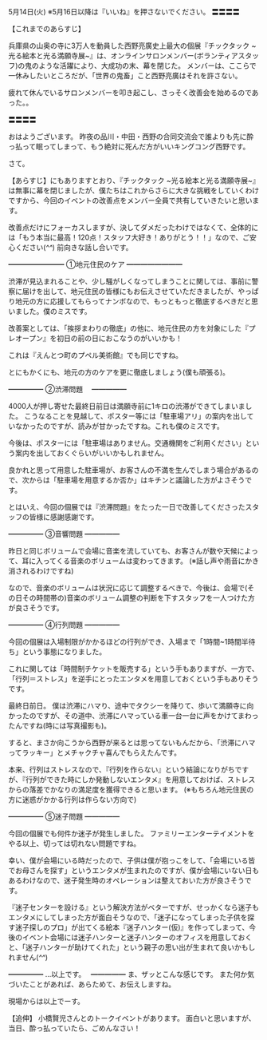 5月14日(火) ※5月16日以降は『いいね』を押さないでください。
〓〓〓〓

【これまでのあらすじ】

兵庫県の山奥の寺に3万人を動員した西野亮廣史上最大の個展『チックタック ~光る絵本と光る満願寺展~』は、オンラインサロンメンバー(ボランティアスタッフ)の鬼のような活躍により、大成功の末、幕を閉じた。
メンバーは、ここらで一休みしたいところだが、「世界の鬼畜」こと西野亮廣はそれを許さない。

疲れて休んでいるサロンメンバーを叩き起こし、さっそく改善会を始めるのであった。。

〓〓〓〓

おはようございます。
昨夜の品川・中田・西野の合同交流会で誰よりも先に酔っ払って眠ってしまって、もう絶対に死んだ方がいいキングコング西野です。

さて。

【あらすじ】にもありますとおり、『チックタック ~光る絵本と光る満願寺展~』は無事に幕を閉じましたが、僕たちはこれからさらに大きな挑戦をしていくわけですから、今回のイベントの改善点をメンバー全員で共有していきたいと思います。

改善点だけにフォーカスしますが、決してダメだったわけではなくて、全体的には「もう本当に最高！120点！スタッフ大好き！ありがとう！！」なので、ご安心ください(*^^*)
前向きな話し合いです。

━━━━━━━━
①地元住民のケア
━━━━━━━━

渋滞が見込まれることや、少し騒がしくなってしまうことに関しては、事前に警察に届けを出して、地元住民の皆様にもお伝えさせていただきましたが、やっぱり地元の方に応援してもらってナンボなので、もっともっと徹底するべきだと思いました。僕のミスです。

改善案としては、「挨拶まわりの徹底」の他に、地元住民の方を対象にした『プレオープン』を初日の前の日におこなうのがいいかも！

これは『えんとつ町のプペル美術館』でも同じですね。

とにもかくにも、地元の方のケアを更に徹底しましょう(僕も頑張る)。

━━━━━
②渋滞問題　
━━━━━

4000人が押し寄せた最終日前日は満願寺前に1キロの渋滞ができてしまいました。
こうなることを見越して、ポスター等には「駐車場アリ」の案内を出していなかったのですが、読みが甘かったですね。これも僕のミスです。

今後は、ポスターには「駐車場はありません。交通機関をご利用ください」という案内を出しておくぐらいがいいかもしれません。

良かれと思って用意した駐車場が、お客さんの不満を生んでしまう場合があるので、次からは「駐車場を用意するか否か」はキチンと議論した方がよさそうです。

とはいえ、今回の個展では『渋滞問題』をたった一日で改善してくださったスタッフの皆様に感謝感謝です。

━━━━━
③音響問題
━━━━━

昨日と同じボリュームで会場に音楽を流していても、お客さんが数や天候によって、耳に入ってくる音楽のボリュームは変わってきます。
(※話し声や雨音にかき消されるわけですね)

なので、音楽のボリュームは状況に応じて調整するべきで、今後は、会場で(その日その時間帯の)音楽のボリューム調整の判断を下すスタッフを一人つけた方が良さそうです。

━━━━━
④行列問題
━━━━━

今回の個展は入場制限がかかるほどの行列ができ、入場まで「1時間~1時間半待ち」という事態になりました。

これに関しては「時間制チケットを販売する」という手もありますが、一方で、「行列＝ストレス」を逆手にとったエンタメを用意しておくという手もありそうです。

最終日前日。
僕は渋滞にハマり、途中でタクシーを降りて、歩いて満願寺に向かったのですが、その道中、渋滞にハマっている車一台一台に声をかけてまわったんですね(時には写真撮影も)。

すると、まさか向こうから西野が来るとは思ってないもんだから、「渋滞にハマってラッキー」とメチャクチャ喜んでもらえたんです。

本来、行列はストレスなので、『行列を作らない』という結論になりがちですが、『行列ができた時にしか発動しないエンタメ』を用意しておけば、ストレスからの落差でかなりの満足度を獲得できると思います。
(※もちろん地元住民の方に迷惑がかかる行列は作らない方向で)

━━━━━
⑤迷子問題
━━━━━

今回の個展でも何件か迷子が発生しました。
ファミリーエンターテイメントをやる以上、切っては切れない問題ですね。

幸い、僕が会場にいる時だったので、子供は僕が抱っこをして、「会場にいる皆でお母さんを探す」というエンタメが生まれたのですが、僕が会場にいない日もあるわけなので、迷子発生時のオペレーションは整えておいた方が良さそうです。

『迷子センターを設ける』という解決方法がベターですが、せっかくなら迷子もエンタメにしてしまった方が面白そうなので、「迷子になってしまった子供を探す迷子探しのプロ」が出てくる絵本『迷子ハンター(仮)』を作ってしまって、今後のイベント会場には迷子ハンターと迷子ハンターのオフィスを用意しておくと、「迷子ハンターが助けてくれた」という親子の思い出が生まれて良いかもしれません(*^^*)

━━━━━
…以上です。　
━━━━━
ま、ザッとこんな感じです。
また何か気づいたことがあれば、あらためて、お伝えしますね。

現場からは以上でーす。

【追伸】
小橋賢児さんとのトークイベントがあります。
面白いと思いますが、当日、酔っ払っていたら、ごめんなさい！
